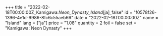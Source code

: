 +++
title = "2022-02-18T00:00:00Z_Kamigawa:_Neon_Dynasty_Island_[ja]_false"
id = "f0578f26-1396-4e1d-9986-8fc6c55aeb66"
date = "2022-02-18T00:00:00Z"
name = "Island"
lang = ["ja"]
price = "1.08"
quantity = 2
foil = false
set = "Kamigawa: Neon Dynasty"
+++
